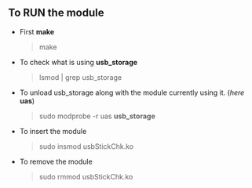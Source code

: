 ## To RUN the module
- First **make**
	> make
- To check what is using **usb_storage**
	> lsmod | grep usb_storage
- To unload usb_storage along with the module currently using it. (*here* **uas**)
	> sudo modprobe -r uas **usb_storage**
- To insert the module
	> sudo insmod usbStickChk.ko
- To remove the module
	> sudo rmmod usbStickChk.ko